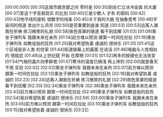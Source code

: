 [00:00.000][00:31]这城市跟贪婪之间 零时差[00:35]到处伫立冰冷金属 的大厦[00:37]爱这个字变超现实 的比划[00:40]它是少数人 才有 的密码[00:42][00:43]地平线的座标 很数学的线条[00:45]关于我的大脑 在抽象思考[00:48]宇宙间的频道 发出什么讯号[00:50]是否重要到底谁 知道[00:53][00:53]远离人潮我在祈祷 练习微笑的礼貌[00:58]夜色笼罩的隧道 看不到炫耀[01:03][01:09]乘坐子弹列车 我跟未来在亲热[01:14]前方难以预测 跟第一时间在拉扯[01:19]乘坐子弹列车 如教徒般的狂热[01:25]我对希望执着 虔诚的 很快乐[01:31][01:41]这个区域是非人类 的住家[01:44]街道银幕上的画面 在说话[01:46]电脑与人性相处的 很尴尬[01:49]从上世纪就 开始 在摩擦[01:51][01:52]再多的按键也无法改变[01:54]气候的晶片四季鲜艳[01:57]寒冷的温度已搁浅 再上岸的[02:00]就是春天 不用 实验[02:02][02:02]乘坐子弹列车 我跟未来在亲热[02:07]前方难以预测 跟第一时间在拉扯[02:13]乘坐子弹列车 如教徒般的狂热[02:18]我对希望执着 虔诚的[02:23][02:24]远离人潮我在祈祷 练习微笑的礼貌[02:29]夜色笼罩的隧道 看不到炫耀[02:33][02:34]乘坐子弹列车[02:38]乘坐子弹列车 我跟未来在亲热[02:43]前方难以预测 跟第一时间在拉扯[02:49]乘坐子弹列车 如教徒般的狂热[02:54]我对希望执着 虔诚的 很快乐[02:59][03:00]乘坐子弹列车 我跟未来在亲热[03:05]前方难以预测 跟第一时间在拉扯[03:10]乘坐子弹列车 如教徒般的狂热[03:15]我对希望执着 虔诚的 很快乐[03:22]